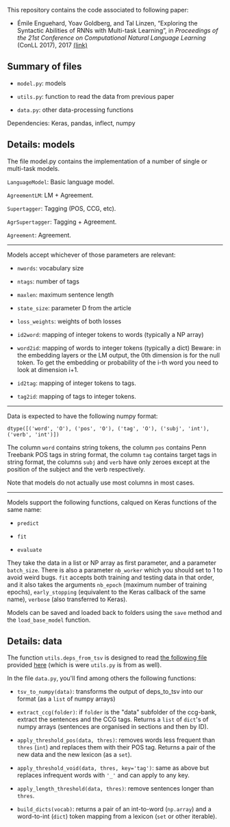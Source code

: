 This repository contains the code associated to following paper:

* Émile Enguehard, Yoav Goldberg, and Tal Linzen,
  “Exploring the Syntactic Abilities of RNNs with Multi-task Learning”,
  in *Proceedings of the 21st Conference on Computational Natural Language Learning*
  (ConLL 2017), 2017
  [(link)](http://www.aclweb.org/anthology/K/K17/)

## Summary of files

* `model.py`: models

* `utils.py`: function to read the data from previous paper

* `data.py`: other data-processing functions

Dependencies:  Keras, pandas, inflect, numpy

## Details: models

The file model.py contains the implementation of a number of single or multi-task models.

`LanguageModel`: Basic language model.

`AgreementLM`: LM + Agreement.

`Supertagger`: Tagging (POS, CCG, etc).

`AgrSupertagger`: Tagging + Agreement.

`Agreement`: Agreement.

---

Models accept whichever of those parameters are relevant:

* `nwords`: vocabulary size

* `ntags`: number of tags

* `maxlen`: maximum sentence length

* `state_size`: parameter D from the article

* `loss_weights`: weights of both losses

* `id2word`: mapping of integer tokens to words (typically a NP array) 

* `word2id`: mapping of words to integer tokens (typically a dict)
    Beware: in the embedding layers or the LM output, the 0th dimension is for the null token.
    To get the embedding or probability of the i-th word you need to look at dimension i+1.

* `id2tag`: mapping of integer tokens to tags.

* `tag2id`: mapping of tags to integer tokens.

---

Data is expected to have the following numpy format:

    dtype([('word', 'O'), ('pos', 'O'), ('tag', 'O'), ('subj', 'int'), ('verb', 'int')])

The column `word` contains string tokens, the column `pos` contains Penn Treebank POS tags in string
format, the column `tag` contains target tags in string format, the columns `subj` and `verb` have
only zeroes except at the position of the subject and the verb respectively.

Note that models do not actually use most columns in most cases.

---

Models support the following functions, calqued on Keras functions of the same name:

* `predict`

* `fit`

* `evaluate`

They take the data in a list or NP array as first parameter, and a parameter `batch_size`. There is
also a parameter `nb_worker` which you should set to 1 to avoid weird bugs. `fit` accepts both
training and testing data in that order, and it also takes the arguments `nb_epoch` (maximum number
of training epochs), `early_stopping` (equivalent to the Keras callback of the same name),
`verbose` (also transferred to Keras).

Models can be saved and loaded back to folders using the `save` method and the `load_base_model`
function.

## Details: data

The function `utils.deps_from_tsv` is designed to read
[the following file](http://tallinzen.net/media/rnn_agreement/agr_50_mostcommon_10K.tsv.gz)
provided [here](https://github.com/TalLinzen/rnn_agreement)
(which is were `utils.py` is from as well).

In the file `data.py`, you'll find among others the following functions:

* `tsv_to_numpy(data)`: transforms the output of deps_to_tsv into our format (as a `list` of numpy arrays)

* `extract_ccg(folder)`: if `folder` is the "data" subfolder of the ccg-bank, extract the sentences
    and the CCG tags. Returns a `list` of `dict`'s of numpy arrays (sentences are organised in
    sections and then by ID).

* `apply_threshold_pos(data, thres)`: removes words less frequent than `thres` (`int`) and replaces
    them with their POS tag. Returns a pair of the new data and the new lexicon (as a `set`).

* `apply_threshold_void(data, thres, key='tag')`: same as above but replaces infrequent words with
    `'_'` and can apply to any key.

* `apply_length_threshold(data, thres)`: remove sentences longer than `thres`.

* `build_dicts(vocab)`: returns a pair of an int-to-word (`np.array`) and a word-to-int (`dict`)
    token mapping from a lexicon (`set` or other iterable).
